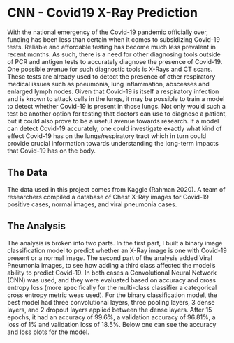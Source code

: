 # CNN - Covid19 X-Ray Prediction

With the national emergency of the Covid-19 pandemic officially over, funding has been less than certain when it comes to subsidizing Covid-19 tests. Reliable and affordable testing has become much less prevalent in recent months. 
As such, there is a need for other diagnosing tools outside of PCR and antigen tests to accurately diagnose the presence of Covid-19. One possible avenue for such diagnostic tools is X-Rays and CT scans. 
These tests are already used to detect the presence of other respiratory medical issues such as pneumonia, lung inflammation, abscesses and enlarged lymph nodes. Given that Covid-19 is itself a respiratory infection and is known to attack cells in the lungs, 
it may be possible to train a model to detect whether Covid-19 is present in those lungs. Not only would such a test be another option for testing that doctors can use to diagnose a patient, but it could also prove to be a useful avenue towards research. 
If a model can detect Covid-19 accurately, one could investigate exactly what kind of effect Covid-19 has on the lungs/respiratory tract which in turn could provide crucial information towards understanding the long-term impacts that Covid-19 has on the body.

## The Data

The data used in this project comes from Kaggle (Rahman 2020). A team of researchers compiled a database of Chest X-Ray images for Covid-19 positive cases, normal images, and viral pneumonia cases.

## The Analysis

The analysis is broken into two parts. In the first part, I built a binary image classification model to predict whether an X-Ray image is one with Covid-19 present or a normal image. The second part of the analysis added Viral Pneumonia images, to see how adding a third class affected the model’s ability to predict Covid-19.
In both cases a Convolutional Neural Network (CNN) was used, and they were evaluated based on accuracy and cross entropy loss (more specifically for the multi-class classifier a categorical cross entropy metric weas used).
For the binary classification model, the best model had three convolutional layers, three pooling layers, 3 dense layers, and 2 dropout layers applied between the dense layers. After 15 epochs, it had an accuracy of 99.6%, a validation accuracy of 96.81%, a loss of 1% and validation loss of 18.5%. Below one can see the accuracy and loss plots for the model.
